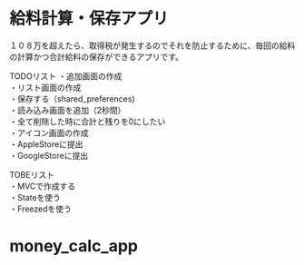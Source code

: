 # 給料計算・保存アプリ

１０８万を超えたら、取得税が発生するのでそれを防止するために、毎回の給料の計算かつ合計給料の保存ができるアプリです。

TODOリスト
・追加画面の作成  
・リスト画面の作成  
・保存する（shared_preferences)  
・読み込み画面を追加（2秒間）  
・全て削除した時に合計と残りを0にしたい  
・アイコン画面の作成  
・AppleStoreに提出  
・GoogleStoreに提出  

  
TOBEリスト  
・MVCで作成する  
・Stateを使う  
・Freezedを使う  

# money_calc_app
